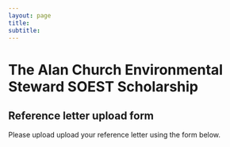 ```yaml
---
layout: page
title: 
subtitle: 
---
```


# The Alan Church Environmental Steward SOEST Scholarship

## Reference letter upload form

Please upload upload your reference letter using the form below.



<div class="cognito">
<script src="https://services.cognitoforms.com/s/lsYMFXl4X06ptGHB72ODFA"></script>
<script>Cognito.load("forms", { id: "4" });</script>
</div>